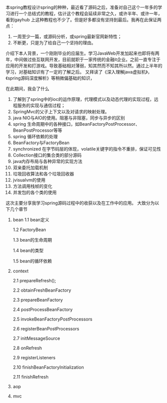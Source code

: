 本spring教程设计spring的种种，最近看了源码之后，准备对自己这个一年多的学习进行一个总结式的教程，估计这个教程会延续非常之久，或许半年、或许一年，看到gayhub
上这种教程也不少了。但是好多都没有坚持到最后。我再在此保证两点：
1. 一周至少一篇，或源码分析，或spring最新官网新特性；
2. 不断更，只是为了给自己一个坚持的理由。

介绍下本人背景，一个刚刚毕业的应届生。学习JavaWeb开发加起来也即将有两年，中间做过些互联网开发，目前就职于一家传统的金融it企业。之前一直专注于应用的开发和打游戏。导致基础相对薄弱，知其然而不知其所以然。通过上半年的学习，对基础知识有了一定的了解之后。
又拜读了《深入理解java虚拟机》，《spring源码深度解析》等稍微偏基础的知识，

在此期间，我会了什么
1. 了解到了spring中的ioc的运作原理，代理模式以及动态代理的实现过程，远程服务的实现与通信过程；
2. SpringMvc的父子上下文以及对请求的映射处理。
3. java NIO与AIO的使用。阻塞与非阻塞，同步与异步的区别
4. spring 生命周期中的各种接口，如BeanFactoryPostProcessor、BeanPostProcessor等等
5. spring 循环依赖的处理
6. BeanFactory与FactoryBean
7. synchronized 在字节码层的体现，volatile关键字的指令不重排，保证可见性
8. Collection接口的集合类的部分源码
9. java内存布局与各种异常的实现方法
10. 双亲委托加载机制
11. 垃圾回收算法和各个垃圾回收器
12. jvisualvm的使用
13. 方法调用栈帧的变化
14. 并发包的各个类的使用

这次主要分享我学习spring源码过程中的收获以及在工作中的应用。
大致分为以下几个章节

1. bean
     1.1 bean定义
     
     1.2 FactoryBean
     
     1.3 bean的生命周期
     
     1.4 bean的类型
     
     1.5 bean的循环依赖
 
2. context

     2.1	prepareRefresh();

     2.2	obtainFreshBeanFactory

     2.3	prepareBeanFactory

     2.4 postProcessBeanFactory

     2.5 invokeBeanFactoryPostProcessors

     2.6 registerBeanPostProcessors
     
     2.7 initMessageSource
     
     2.8 onRefresh
     
     2.9 registerListeners
     
     2.10 finishBeanFactoryInitialization
     
     2.11 finishRefresh
 
3. aop
4. mvc
